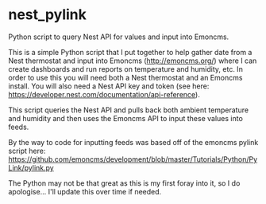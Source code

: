 # nest_pylink
Python script to query Nest API for values and input into Emoncms.

This is a simple Python script that I put together to help gather date from a Nest thermostat and input into Emoncms (http://emoncms.org/) where I can create dashboards and run reports on temperature and humidity, etc.  In order to use this you will need both a Nest thermostat and an Emoncms install.  You will also need a Nest API key and token (see here: https://developer.nest.com/documentation/api-reference).

This script queries the Nest API and pulls back both ambient temperature and humidity and then uses the Emoncms API to input these values into feeds.

By the way to code for inputting feeds was based off of the emoncms pylink script here: https://github.com/emoncms/development/blob/master/Tutorials/Python/PyLink/pylink.py

The Python may not be that great as this is my first foray into it, so I do apologise...  I'll update this over time if needed.
